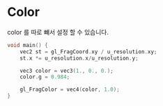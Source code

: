 # Color
 

color 를 따로 뺴서 설정 할 수 있습니다.


``` c++
void main() {
    vec2 st = gl_FragCoord.xy / u_resolution.xy;
    st.x *= u_resolution.x/u_resolution.y;

    vec3 color = vec3(1., 0., 0.);
    color.g = 0.984;

    gl_FragColor = vec4(color, 1.0);
}
```